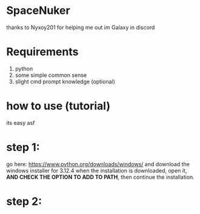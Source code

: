 # SpaceNuker
thanks to Nyxoy201 for helping me out
im Galaxy in discord

# Requirements

1. python
2. some simple common sense
3. slight cmd prompt knowledge (optional)

# how to use (tutorial)
its easy asf

# step 1: 
go here: https://www.python.org/downloads/windows/ and download the windows installer for 3.12.4
when the installation is downloaded, open it, **AND CHECK THE OPTION TO ADD TO PATH**, then continue the installation.

# step 2:
